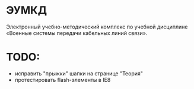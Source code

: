# ЭУМКД
Электронный учебно-методический комплекс по учебной дисциплине «Военные системы передачи кабельных линий связи».

TODO:
=====

- исправить "прыжки" шапки на странице "Теория"
- протестировать flash-элементы в IE8